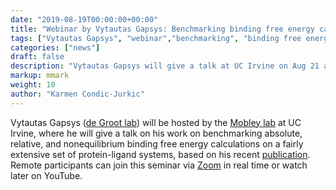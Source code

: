 ```yaml
---
date: "2019-08-19T00:00:00+00:00"
title: "Webinar by Vytautas Gapsys: Benchmarking binding free energy calculations for protein-ligand systems (Aug 21, 2019)"
tags: ["Vytautas Gapsys", "webinar","benchmarking", "binding free energies", "absolute", "relative", "protein-ligand"]
categories: ["news"]
draft: false
description: "Vytautas Gapsys will give a talk at UC Irvine on Aug 21 at 11 am (PT) on his work on binding free energy calculations."
markup: mmark
weight: 10
author: "Karmen Condic-Jurkic"
---
```




Vytautas Gapsys ([de Groot lab](https://www3.mpibpc.mpg.de/groups/de_groot/bgroot.html)) will be hosted by the [Mobley lab](https://mobleylab.org/) at UC Irvine, where he will give a talk on his work on benchmarking absolute, relative, and nonequilibrium binding free energy calculations on a fairly extensive set of protein-ligand systems, based on his recent [publication](https://doi.org/10.1021/acscentsci.9b00590). Remote participants can join this seminar via [Zoom](https://ucihealth.zoom.us/j/163038806) in real time or watch later on YouTube.
